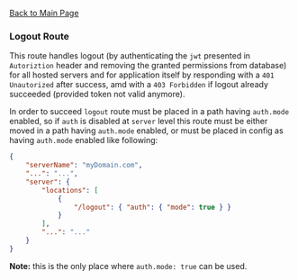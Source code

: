 [Back to Main Page](https://github.com/SorinGFS/webaccess#documentation)

### Logout Route

This route handles logout (by authenticating the `jwt` presented in `Autoriztion` header and removing the granted permissions from database) for all hosted servers and for application itself by responding with a `401 Unautorized` after success, amd with a `403 Forbidden` if logout already succeeded (provided token not valid anymore).

In order to succeed `logout` route must be placed in a path having `auth.mode` enabled, so if `auth` is disabled at `server` level this route must be either moved in a path having `auth.mode` enabled, or must be placed in config as having `auth.mode` enabled like following:

```json
{
    "serverName": "myDomain.com",
    "...": "...",
    "server": {
        "locations": [
            {
                "/logout": { "auth": { "mode": true } }
            }
        ],
        "...": "..."
    }
}
```

**Note:** this is the only place where `auth.mode: true` can be used.
